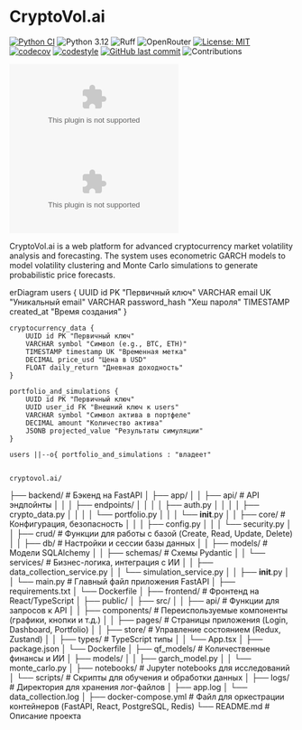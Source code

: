 # CryptoVol.ai

[![Python CI](https://github.com/HoshiBatista/CryptoVol.ai/actions/workflows/CI.yml/badge.svg?branch=main)](https://github.com/HoshiBatista/CryptoVol.ai/actions/workflows/CI.yml)
![Python 3.12](https://img.shields.io/badge/Python-3.12-blue.svg)
![Ruff](https://img.shields.io/badge/Linter-Ruff-yellow.svg)
![OpenRouter](https://img.shields.io/badge/OpenRouter-API-lightgrey.svg)
[![License: MIT](https://img.shields.io/badge/License-MIT-yellow.svg)](https://opensource.org/licenses/MIT)
[![codecov](https://codecov.io/gh/HoshiBatista/CryptoVol.ai/branch/main/graph/badge.svg)](https://codecov.io/gh/HoshiBatista/CryptoVol.ai)
[![codestyle](https://img.shields.io/badge/code%20style-black-000000.svg)](https://github.com/psf/black)
[![GitHub last commit](https://img.shields.io/github/last-commit/HoshiBatista/CryptoVol.ai.svg)](https://github.com/HoshiBatista/CryptoVol.ai/commits/main)
![Contributions](https://img.shields.io/badge/contributions-welcome-brightgreen.svg)

[![GitHub stars](https://img.shields.io/github/stars/HoshiBatista/CryptoVol.ai?style=social)](https://github.com/HoshiBatista/CryptoVol.ai/stargazers)
[![GitHub forks](https://img.shields.io/github/forks/HoshiBatista/CryptoVol.ai?style=social)](https://github.com/HoshiBatista/CryptoVol.ai/network/members)

CryptoVol.ai is a web platform for advanced cryptocurrency market volatility analysis and forecasting. The system uses econometric GARCH models to model volatility clustering and Monte Carlo simulations to generate probabilistic price forecasts.


erDiagram
    users {
        UUID id PK "Первичный ключ"
        VARCHAR email UK "Уникальный email"
        VARCHAR password_hash "Хеш пароля"
        TIMESTAMP created_at "Время создания"
    }

    cryptocurrency_data {
        UUID id PK "Первичный ключ"
        VARCHAR symbol "Символ (e.g., BTC, ETH)"
        TIMESTAMP timestamp UK "Временная метка"
        DECIMAL price_usd "Цена в USD"
        FLOAT daily_return "Дневная доходность"
    }

    portfolio_and_simulations {
        UUID id PK "Первичный ключ"
        UUID user_id FK "Внешний ключ к users"
        VARCHAR symbol "Символ актива в портфеле"
        DECIMAL amount "Количество актива"
        JSONB projected_value "Результаты симуляции"
    }

    users ||--o{ portfolio_and_simulations : "владеет"


    cryptovol.ai/
├── backend/                  # Бэкенд на FastAPI
│   ├── app/
│   │   ├── api/              # API эндпойнты
│   │   │   ├── endpoints/
│   │   │   │   ├── auth.py
│   │   │   │   ├── crypto_data.py
│   │   │   │   └── portfolio.py
│   │   │   └── __init__.py
│   │   ├── core/             # Конфигурация, безопасность
│   │   │   ├── config.py
│   │   │   └── security.py
│   │   ├── crud/             # Функции для работы с базой (Create, Read, Update, Delete)
│   │   ├── db/               # Настройки и сессии базы данных
│   │   ├── models/           # Модели SQLAlchemy
│   │   ├── schemas/          # Схемы Pydantic
│   │   └── services/         # Бизнес-логика, интеграция с ИИ
│   │       ├── data_collection_service.py
│   │       └── simulation_service.py
│   │   ├── __init__.py
│   │   └── main.py           # Главный файл приложения FastAPI
│   ├── requirements.txt
│   └── Dockerfile
│
├── frontend/                 # Фронтенд на React/TypeScript
│   ├── public/
│   ├── src/
│   │   ├── api/              # Функции для запросов к API
│   │   ├── components/       # Переиспользуемые компоненты (графики, кнопки и т.д.)
│   │   ├── pages/            # Страницы приложения (Login, Dashboard, Portfolio)
│   │   ├── store/            # Управление состоянием (Redux, Zustand)
│   │   ├── types/            # TypeScript типы
│   │   └── App.tsx
│   ├── package.json
│   └── Dockerfile
│
├── qf_models/                # Количественные финансы и ИИ
│   ├── models/
│   │   ├── garch_model.py
│   │   └── monte_carlo.py
│   ├── notebooks/            # Jupyter notebooks для исследований
│   └── scripts/              # Скрипты для обучения и обработки данных
│
├── logs/                     # Директория для хранения лог-файлов
│   ├── app.log
│   └── data_collection.log
│
├── docker-compose.yml        # Файл для оркестрации контейнеров (FastAPI, React, PostgreSQL, Redis)
└── README.md                 # Описание проекта
